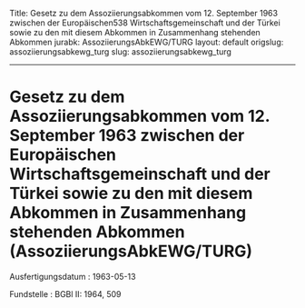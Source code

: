 Title: Gesetz zu dem Assoziierungsabkommen vom 12. September 1963 zwischen der Europäischen538
  Wirtschaftsgemeinschaft und der Türkei sowie zu den mit diesem Abkommen in Zusammenhang
  stehenden Abkommen
jurabk: AssoziierungsAbkEWG/TURG
layout: default
origslug: assoziierungsabkewg_turg
slug: assoziierungsabkewg_turg

---

# Gesetz zu dem Assoziierungsabkommen vom 12. September 1963 zwischen der Europäischen Wirtschaftsgemeinschaft und der Türkei sowie zu den mit diesem Abkommen in Zusammenhang stehenden Abkommen (AssoziierungsAbkEWG/TURG)

Ausfertigungsdatum
:   1963-05-13

Fundstelle
:   BGBl II: 1964, 509

